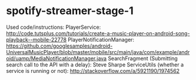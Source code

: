 # spotify-streamer-stage-1

Used code/instructions:
PlayerService: http://code.tutsplus.com/tutorials/create-a-music-player-on-android-song-playback--mobile-22778
PlayerNotificationManager: https://github.com/googlesamples/android-UniversalMusicPlayer/blob/master/mobile/src/main/java/com/example/android/uamp/MediaNotificationManager.java
SearchFragment (Submitting search call to the API with a delay): Steve Sharpe
ServiceUtils (whether a service is running or not): http://stackoverflow.com/a/5921190/1974562

